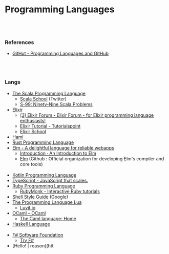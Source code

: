 Programming Languages
==========


 <br/><br/>


### References
- [GitHut - Programming Languages and GitHub](https://githut.info/)


 <br/><br/>


### Langs
- [The Scala Programming Language](https://www.scala-lang.org/)
    - [Scala School](https://twitter.github.io/scala_school/) (Twitter)
    - [S-99: Ninety-Nine Scala Problems](http://aperiodic.net/phil/scala/s-99/)
- [Elixir](https://elixir-lang.org/)
    - [(3) Elixir Forum - Elixir Forum - for Elixir programming language enthusiasts!](https://elixirforum.com/)
    - [Elixir Tutorial - Tutorialspoint](https://www.tutorialspoint.com/elixir/index.htm)
    - [Elixir School](https://elixirschool.com/en/)
- [Haml](http://haml.info/)
- [Rust Programming Language](https://www.rust-lang.org/)
- [Elm - A delightful language for reliable webapps](https://elm-lang.org/)
    - [Introduction · An Introduction to Elm](https://guide.elm-lang.org/)
    - [Elm](https://github.com/elm) (Github : Official organization for developing Elm's compiler and core tools)  <br/><br/>
- [Kotlin Programming Language](https://kotlinlang.org/)
- [TypeScript - JavaScript that scales.](https://www.typescriptlang.org/)
- [Ruby Programming Language](https://www.ruby-lang.org/en/)
    - [RubyMonk - Interactive Ruby tutorials](https://rubymonk.com/)
- [Shell Style Guide](https://google.github.io/styleguide/shell.xml) (Google)
- [The Programming Language Lua](http://www.lua.org/)
    - [Luvit.io](https://luvit.io/)
- [OCaml – OCaml](https://ocaml.org/)
    - [The Caml language: Home](https://caml.inria.fr/)
- [Haskell Language](https://facebook.github.io)  <br/><br/>
- [F# Software Foundation](https://fsharp.org/)
    - [Try F#](https://try.fsharp.org/)
- [Hello! | reason](htt